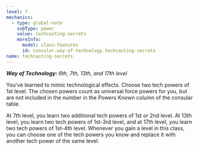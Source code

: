 ```yaml
---
level: 7
mechanics:
  - type: global-note
    subType: power
    value: techcasting-secrets
    moreInfo:
      model: class-features
      id: consular.way-of-technology.techcasting-secrets
name: techcasting-secrets
---
```

_**Way of Technology:** 6th, 7th, 13th, and 17th level_
You've learned to mimic technological effects. Choose two tech powers of 1st level. The chosen powers count as universal force powers for you, but are not included in the number in the Powers Known column of the consular table.
At 7th level, you learn two additional tech powers of 1st or 2nd level. At 13th level, you learn two tech powers of 1st-3rd level, and at 17th level, you learn two tech powers of 1st-4th level. Whenever you gain a level in this class, you can choose one of the tech powers you know and replace it with another tech power of the same level.
